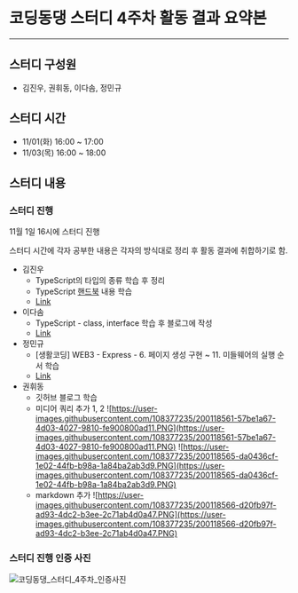 # 코딩동댕 스터디 4주차 활동 결과 요약본

---

## 스터디 구성원

- 김진우, 권휘동, 이다솜, 정민규

## 스터디 시간

- 11/01(화) 16:00 ~ 17:00
- 11/03(목) 16:00 ~ 18:00

## 스터디 내용

### 스터디 진행

11월 1일 16시에 스터디 진행

스터디 시간에 각자 공부한 내용은 각자의 방식대로 정리 후 활동 결과에 취합하기로 함.

- 김진우
  - TypeScript의 타입의 종류 학습 후 정리
  - TypeScript [핸드북](https://www.typescriptlang.org/docs/handbook/intro.html) 내용 학습
  - [Link](https://0126kjw.github.io/typescript/2022/11/01/TypeScript-타입의-종류.html)
- 이다솜
  - TypeScript - class, interface 학습 후 블로그에 작성
  - [Link](https://velog.io/@94lfnv/221101-TIL-타입스크립트)
- 정민규
  - [생활코딩] WEB3 - Express - 6. 페이지 생성 구현 ~ 11. 미들웨어의 실행 순서 학습
  - [Link](https://www.notion.so/WEB3-Express-6-11-10-31-11-05-11f48377f5db40f4800fe019c0422f45)
- 권휘동
  - 깃허브 블로그 학습
  - 미디어 쿼리 추가 1, 2
    ![https://user-images.githubusercontent.com/108377235/200118561-57be1a67-4d03-4027-9810-fe900800ad11.PNG](https://user-images.githubusercontent.com/108377235/200118561-57be1a67-4d03-4027-9810-fe900800ad11.PNG)
    ![https://user-images.githubusercontent.com/108377235/200118565-da0436cf-1e02-44fb-b98a-1a84ba2ab3d9.PNG](https://user-images.githubusercontent.com/108377235/200118565-da0436cf-1e02-44fb-b98a-1a84ba2ab3d9.PNG)
  - markdown 추가
    ![https://user-images.githubusercontent.com/108377235/200118566-d20fb97f-ad93-4dc2-b3ee-2c71ab4d0a47.PNG](https://user-images.githubusercontent.com/108377235/200118566-d20fb97f-ad93-4dc2-b3ee-2c71ab4d0a47.PNG)

### 스터디 진행 인증 사진

![코딩동댕_스터디_4주차_인증사진](https://user-images.githubusercontent.com/108377235/200119036-4bb2da29-7c8c-4357-a0d5-fd0a49e0657d.jpg)
